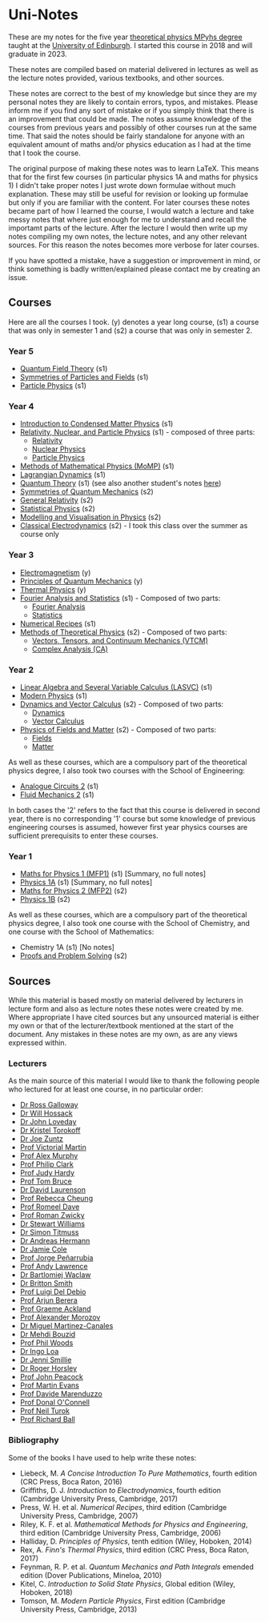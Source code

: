# Uni-Notes
These are my notes for the five year [theoretical physics MPyhs degree](https://www.ph.ed.ac.uk/studying/undergraduate/our-degrees/degree-programmes/theoretical-physics) taught at the [University of Edinburgh](https://www.ed.ac.uk/).
I started this course in 2018 and will graduate in 2023.

These notes are compiled based on material delivered in lectures as well as the lecture notes provided, various textbooks, and other sources.

These notes are correct to the best of my knowledge but since they are my personal notes they are likely to contain errors, typos, and mistakes.
Please inform me if you find any sort of mistake or if you simply think that there is an improvement that could be made.
The notes assume knowledge of the courses from previous years and possibly of other courses run at the same time.
That said the notes should be fairly standalone for anyone with an equivalent amount of maths and/or physics education as I had at the time that I took the course.

The original purpose of making these notes was to learn LaTeX.
This means that for the first few courses (in particular physics 1A and maths for physics 1) I didn't take proper notes I just wrote down formulae without much explanation.
These may still be useful for revision or looking up formulae but only if you are familiar with the content.
For later courses these notes became part of how I learned the course, I would watch a lecture and take messy notes that where just enough for me to understand and recall the importamt parts of the lecture.
After the lecture I would then write up my notes compiling my own notes, the lecture notes, and any other relevant sources.
For this reason the notes becomes more verbose for later courses.

If you have spotted a mistake, have a suggestion or improvement in mind, or think something is badly written/explained please contact me by creating an issue.

## Courses
Here are all the courses I took.
(y) denotes a year long course, (s1) a course that was only in semester 1 and (s2) a course that was only in semester 2.

### Year 5
* [Quantum Field Theory](https://github.com/WilloughbySeago/Uni-Notes/tree/main/year-5/Quantum-Field-Theory) (s1)
* [Symmetries of Particles and Fields](https://github.com/WilloughbySeago/Uni-Notes/tree/main/year-5/Symmetries-of-Particles-and-Fields) (s1)
* [Particle Physics](https://github.com/WilloughbySeago/Uni-Notes/tree/main/year-5/Particle-Physics) (s1)

### Year 4
* [Introduction to Condensed Matter Physics](https://github.com/WilloughbySeago/Uni-Notes/tree/main/year-4/Introduction-to-Condensed-Matter-Physics) (s1)
* [Relativity, Nuclear, and Particle Physics](https://github.com/WilloughbySeago/Uni-Notes/tree/main/year-4/Relativity-Nuclear-and-Particle-Physics) (s1) - composed of three parts:
    * [Relativity](https://github.com/WilloughbySeago/Uni-Notes/tree/main/year-4/Relativity-Nuclear-and-Particle-Physics/Relativity)
    * [Nuclear Physics](https://github.com/WilloughbySeago/Uni-Notes/tree/main/year-4/Relativity-Nuclear-and-Particle-Physics/Nuclear-Physics)
    * [Particle Physics](https://github.com/WilloughbySeago/Uni-Notes/tree/main/year-4/Relativity-Nuclear-and-Particle-Physics/Particle-Physics)
* [Methods of Mathematical Physics (MoMP)](https://github.com/WilloughbySeago/Uni-Notes/tree/main/year-4/Methods-of-Mathematical-Physics) (s1)
* [Lagrangian Dynamics](https://github.com/WilloughbySeago/Uni-Notes/tree/main/year-4/Lagrangian-Dynamics) (s1)
* [Quantum Theory](https://github.com/WilloughbySeago/Uni-Notes/tree/main/year-4/Quantum-Theory)  (s1) (see also another student's notes [here](https://github.com/penguinoneshaw/PHYS11019-quantum-theory))
* [Symmetries of Quantum Mechanics](https://github.com/WilloughbySeago/Uni-Notes/tree/main/year-4/Symmetries-of-Quantum-Mechanics) (s2)
* [General Relativity](https://github.com/WilloughbySeago/Uni-Notes/tree/main/year-4/General-Relativity) (s2)
* [Statistical Physics](https://github.com/WilloughbySeago/Uni-Notes/tree/main/year-4/Statistical-Physics) (s2)
* [Modelling and Visualisation in Physics](https://github.com/WilloughbySeago/Uni-Notes/tree/main/year-4/Modelling-and-Visualisation-in-Physics) (s2)
* [Classical Electrodynamics](https://github.com/WilloughbySeago/Uni-Notes/tree/main/year-4/Classical-Electrodynamics) (s2) - I took this class over the summer as course only

### Year 3
* [Electromagnetism](https://github.com/WilloughbySeago/Uni-Notes/tree/main/year-3/Electromagnetism) (y)
* [Principles of Quantum Mechanics](https://github.com/WilloughbySeago/Uni-Notes/tree/main/year-3/Principles-of-Quantum-Mechanics) (y)
* [Thermal Physics](https://github.com/WilloughbySeago/Uni-Notes/tree/main/year-3/Thermal-Physics) (y)
* [Fourier Analysis and Statistics](https://github.com/WilloughbySeago/Uni-Notes/tree/main/year-3/Fourier-Analysis-and-Statistics) (s1) - Composed of two parts:
    * [Fourier Analysis](https://github.com/WilloughbySeago/Uni-Notes/tree/main/year-3/Fourier-Analysis-and-Statistics/Fourier-Analysis)
    * [Statistics](https://github.com/WilloughbySeago/Uni-Notes/tree/main/year-3/Fourier-Analysis-and-Statistics/Statistics)
* [Numerical Recipes](https://github.com/WilloughbySeago/Uni-Notes/tree/main/year-3/Numerical-Recipes) (s1)
* [Methods of Theoretical Physics](https://github.com/WilloughbySeago/Uni-Notes/tree/main/year-3/Methods-of-Theoretical-Physics) (s2) - Composed of two parts:
    * [Vectors, Tensors, and Continuum Mechanics (VTCM)](https://github.com/WilloughbySeago/Uni-Notes/tree/main/year-3/Methods-of-Theoretical-Physics/Vectors-Tensors-and-Continuum-Mechanics)
    * [Complex Analysis (CA)](https://github.com/WilloughbySeago/Uni-Notes/tree/main/year-3/Methods-of-Theoretical-Physics/Complex-Analysis)


### Year 2
* [Linear Algebra and Several Variable Calculus (LASVC)](https://github.com/WilloughbySeago/Uni-Notes/tree/main/year-2/LASVC) (s1)
* [Modern Physics](https://github.com/WilloughbySeago/Uni-Notes/tree/main/year-2/Modern-Physics) (s1)
* [Dynamics and Vector Calculus](https://github.com/WilloughbySeago/Uni-Notes/tree/main/year-2/Dynamics-and-Vector-Calculus) (s2) - Composed of two parts:
    * [Dynamics](https://github.com/WilloughbySeago/Uni-Notes/tree/main/year-2/Dynamics-and-Vector-Calculus/Dynamics)
    * [Vector Calculus](https://github.com/WilloughbySeago/Uni-Notes/tree/main/year-2/Dynamics-and-Vector-Calculus/Vector-Calculus)
* [Physics of Fields and Matter](https://github.com/WilloughbySeago/Uni-Notes/tree/main/year-2/Physics-of-Fields-and-Matter) (s2) - Composed of two parts:
    * [Fields](https://github.com/WilloughbySeago/Uni-Notes/tree/main/year-2/Physics-of-Fields-and-Matter/Fields)
    * [Matter](https://github.com/WilloughbySeago/Uni-Notes/tree/main/year-2/Physics-of-Fields-and-Matter/Matter)

As well as these courses, which are a compulsory part of the theoretical physics degree, I also took two courses with the School of Engineering:
* [Analogue Circuits 2](https://github.com/WilloughbySeago/Uni-Notes/tree/main/year-2/Optional-Courses/Analogue-Circuits-2) (s1)
* [Fluid Mechanics 2](https://github.com/WilloughbySeago/Uni-Notes/tree/main/year-2/Optional-Courses/Fluid-Mechanics-2) (s1)

In both cases the '2' refers to the fact that this course is delivered in second year, there is no corresponding '1' course but some knowledge of previous engineering courses is assumed, however first year physics courses are sufficient prerequisits to enter these courses.

### Year 1
* [Maths for Physics 1 (MFP1)](https://github.com/WilloughbySeago/Uni-Notes/tree/main/year-1/MFP1) (s1) \[Summary, no full notes\]
* [Physics 1A](https://github.com/WilloughbySeago/Uni-Notes/tree/main/year-1/Physics-1A) (s1) \[Summary, no full notes\]
* [Maths for Physics 2 (MFP2)](https://github.com/WilloughbySeago/Uni-Notes/tree/main/year-1/MFP2) (s2)
* [Physics 1B](https://github.com/WilloughbySeago/Uni-Notes/tree/main/year-1/Physics-1B) (s2)

As well as these courses, which are a compulsory part of the theoretical physics degree, I also took one course with the School of Chemistry, and one course with the School of Mathematics:
* Chemistry 1A (s1) \[No notes\]
* [Proofs and Problem Solving](https://github.com/WilloughbySeago/Uni-Notes/tree/main/year-1/Optional-Courses/PPS) (s2)


## Sources
While this material is based mostly on material delivered by lecturers in lecture form and also as lecture notes these notes were created by me.
Where appropriate I have cited sources but any unsourced material is either my own or that of the lecturer/textbook mentioned at the start of the document.
Any mistakes in these notes are my own, as are any views expressed within.

### Lecturers
As the main source of this material I would like to thank the following people who lectured for at least one course, in no particular order:
* [Dr Ross Galloway](https://www.ph.ed.uk/people/ross-galloway)
* [Dr Will Hossack](https://www.ph.ed.uk/people/will-hossack)
* [Dr John Loveday](https://www.ph.ed.uk/people/john-loveday)
* [Dr Kristel Torokoff](https://www.ph.ed.uk/people/kristel-torokoff)
* [Dr Joe Zuntz](https://www.ph.ed.uk/people/joe-zuntz)
* [Prof Victorial Martin](https://www.ph.ed.uk/people/victoria-martin)
* [Prof Alex Murphy](https://www.ph.ed.uk/people/alex-murphy)
* [Prof Philip Clark](https://www.ph.ed.uk/people/philip-clark)
* [Prof Judy Hardy](https://www.ph.ed.uk/people/judy-hardy)
* [Prof Tom Bruce](https://www.eng.ed.ac.uk/about/people/prof-tom-bruce)
* [Dr David Laurenson](https://www.eng.ed.ac.uk/about/people/dr-david-laurenson)
* [Prof Rebecca Cheung](https://www.eng.ed.ac.uk/about/people/prof-rebecca-cheung)
* [Prof Romeel Dave](https://www.ph.ed.uk/people/romeel-dave)
* [Prof Roman Zwicky](https://www.ph.ed.uk/people/roman-zwicky)
* [Dr Stewart Williams](https://www.ph.ed.uk/people/stewart-williams)
* [Dr Simon Titmuss](https://www.ph.ed.uk/people/simon-titmuss)
* [Dr Andreas Hermann](https://www.ph.ed.uk/people/andreas-hermann)
* [Dr Jamie Cole](https://www.ph.ed.uk/people/jamie-cole)
* [Prof Jorge Peñarrubia](https://www.ph.ed.uk/people/jorge-penarrubia)
* [Prof Andy Lawrence](https://www.ph.ed.uk/people/andy-lawrence)
* [Dr Bartlomiej Waclaw](https://www.ph.ed.uk/people/bartlomiej-waclaw)
* [Dr Britton Smith](https://www.ph.ed.uk/people/britton=smith)
* [Prof Luigi Del Debio](https://www.ph.ed.uk/people/luigi-del-debio)
* [Prof Arjun Berera](https://www.ph.ed.uk/people/arjun-berera)
* [Prof Graeme Ackland](https://www.ph.ed.uk/people/graeme-ackland)
* [Prof Alexander Morozov](https://www.ph.ed.uk/people/ross-galloway)
* [Dr Miguel Martinez-Canales](https://www.ph.ed.ac.uk/people/miguel-martinez-canales)
* [Dr Mehdi Bouzid](https://mehdibouzid.com/)
* [Prof Phil Woods](https://www.ph.ed.ac.uk/people/phil-woods)
* [Dr Ingo Loa](https://www.ph.ed.ac.uk/people/ingo-loa)
* [Dr Jenni Smillie](https://www.ph.ed.ac.uk/people/jenni-smillie)
* [Dr Roger Horsley](https://www.ph.ed.ac.uk/people/roger-horsley)
* [Prof John Peacock](https://www.ph.ed.ac.uk/people/john-peacock)
* [Prof Martin Evans](https://www.ph.ed.ac.uk/people/martin-evans)
* [Prof Davide Marenduzzo](https://www.ph.ed.ac.uk/people/davide-marenduzzo)
* [Prof Donal O'Connell](https://www.ph.ed.ac.uk/people/donal-oconnell)
* [Prof Neil Turok](https://www.ph.ed.ac.uk/people/neil-turok)
* [Prof Richard Ball](https://www.ph.ed.ac.uk/people/richard-ball)

### Bibliography
Some of the books I have used to help write these notes:
* Liebeck, M. _A Concise Introduction To Pure Mathematics_, fourth edition (CRC Press, Boca Raton, 2016)
* Griffiths, D. J. _Introduction to Electrodynamics_, fourth edition (Cambridge University Press, Cambridge, 2017)
* Press, W. H. et al. _Numerical Recipes_, third edition (Cambridge University Press, Cambridge, 2007)
* Riley, K. F. et al. _Mathematical Methods for Physics and Engineering_, third edition (Cambridge University Press, Cambridge, 2006)
* Halliday, D. _Principles of Physics_, tenth edition (Wiley, Hoboken, 2014)
* Rex, A. _Finn's Thermal Physics_, third edition (CRC Press, Boca Raton, 2017)
* Feynman, R. P. et al. _Quantum Mechanics and Path Integrals_ emended edition (Dover Publications, Mineloa, 2010)
* Kitel, C. _Introduction to Solid State Physics_, Global edition (Wiley, Hoboken, 2018)
* Tomson, M. _Modern Particle Physics_, First edition (Cambridge University Press, Cambridge, 2013)
